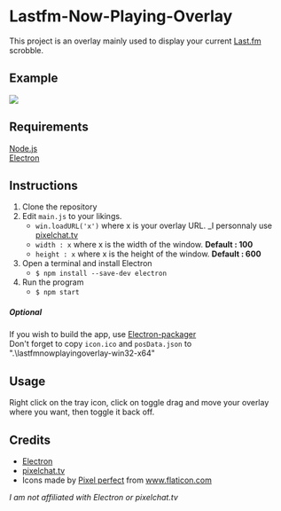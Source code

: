 # Lastfm-Now-Playing-Overlay

This project is an overlay mainly used to display your current [Last.fm](https://www.last.fm/) scrobble.

## Example

<img src=https://i.imgur.com/nilMjVk.gif>

## Requirements

[Node.js](https://nodejs.org/en/)</br>
[Electron](https://www.electronjs.org/)

## Instructions

1. Clone the repository
2. Edit `main.js` to your likings.
   - `win.loadURL('x')` where x is your overlay URL. _I personnaly use [pixelchat.tv](https://pixelchat.tv/)
   - `width : x` where x is the width of the window. **Default : 100**
   - `height : x` where x is the height of the window. **Default : 600**
4. Open a terminal and install Electron
   - `$ npm install --save-dev electron`
5. Run the program 
   - `$ npm start`
    
##### Optional

If you wish to build the app, use [Electron-packager](https://github.com/electron/electron-packager)</br>
Don't forget to copy `icon.ico` and `posData.json` to ".\lastfmnowplayingoverlay-win32-x64\"

## Usage

Right click on the tray icon, click on toggle drag and move your overlay where you want, then toggle it back off.

## Credits

* [Electron](https://www.electronjs.org/)
* [pixelchat.tv](https://pixelchat.tv/)
* <div>Icons made by <a href="https://www.flaticon.com/authors/pixel-perfect" title="Pixel perfect">Pixel perfect</a> from <a href="https://www.flaticon.com/" title="Flaticon">www.flaticon.com</a></div>

*I am not affiliated with Electron or pixelchat.tv*
